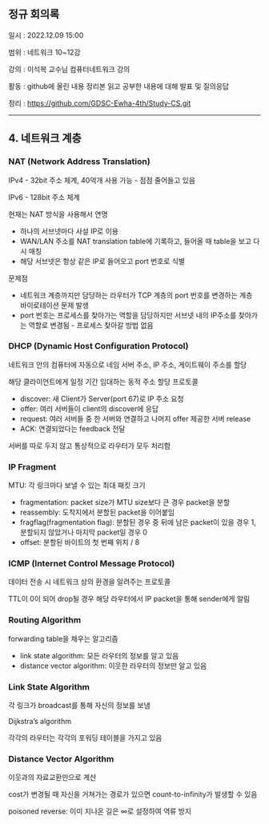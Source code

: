 ## 정규 회의록

일시 : 2022.12.09 15:00

범위 : 네트워크 10~12강

강의 : 이석복 교수님 컴퓨터네트워크 강의

활동 : github에 올린 내용 정리본 읽고 공부한 내용에 대해 발표 및 질의응답

정리 : https://github.com/GDSC-Ewha-4th/Study-CS.git

---

## 4. 네트워크 계층

### NAT (Network Address Translation)

IPv4 - 32bit 주소 체계, 40억개 사용 가능 - 점점 줄어들고 있음

IPv6 - 128bit 주소 체계

현재는 NAT 방식을 사용해서 연명

- 하나의 서브넷마다 사설 IP로 이용
- WAN/LAN 주소를 NAT translation table에 기록하고, 들어올 때 table을 보고 다시 매칭
- 해당 서브넷은 항상 같은 IP로 들어오고 port 번호로 식별

문제점

- 네트워크 계층까지만 담당하는 라우터가 TCP 계층의 port 번호를 변경하는 계층 바이로테이션 문제 발생
- port 번호는 프로세스를 찾아가는 역할을 담당하지만 서브넷 내의 IP주소를 찾아가는 역할로 변경됨 - 프로세스 찾아갈 방법 없음

### DHCP (Dynamic Host Configuration Protocol)

네트워크 안의 컴퓨터에 자동으로 네임 서버 주소, IP 주소, 게이트웨이 주소를 할당

해당 클라이언트에게 일정 기간 임대하는 동적 주소 할당 프로토콜

- discover: 새 Client가 Server(port 67)로 IP 주소 요청
- offer: 여러 서버들이 client의 discover에 응답
- request: 여러 서버들 중 한 서버와 연결하고 나머지 offer 제공한 서버 release
- ACK: 연결되었다는 feedback 전달

서버를 따로 두지 않고 통상적으로 라우터가 모두 처리함

### IP Fragment

MTU: 각 링크마다 보낼 수 있는 최대 패킷 크기

- fragmentation: packet size가 MTU size보다 큰 경우 packet을 분할
- reassembly: 도착지에서 분할된 packet을 이어붙임
- fragflag(fragmentation flag): 분할된 경우 중 뒤에 남은 packet이 있을 경우 1, 분할되지 않았거나 마지막 packet일 경우 0
- offset: 분할된 바이트의 첫 번째 위치 / 8

### ICMP (Internet Control Message Protocol)

데이터 전송 시 네트워크 상의 환경을 알려주는 프로토콜

TTL이 0이 되어 drop될 경우 해당 라우터에서 IP packet을 통해 sender에게 알림

### Routing Algorithm

forwarding table을 채우는 알고리즘

- link state algorithm: 모든 라우터의 정보를 알고 있음
- distance vector algorithm: 이웃한 라우터의 정보만 알고 있음

### Link State Algorithm

각 링크가 broadcast를 통해 자신의 정보를 보냄

Dijkstra’s algorithm

각각의 라우터는 각각의 포워딩 테이블을 가지고 있음

### Distance Vector Algorithm

이웃과의 자료교환만으로 계산

cost가 변경될 때 자신을 거쳐가는 경로가 있으면 count-to-infinity가 발생할 수 있음

poisoned reverse: 이미 지나온 길은 ∞로 설정하여 역류 방지